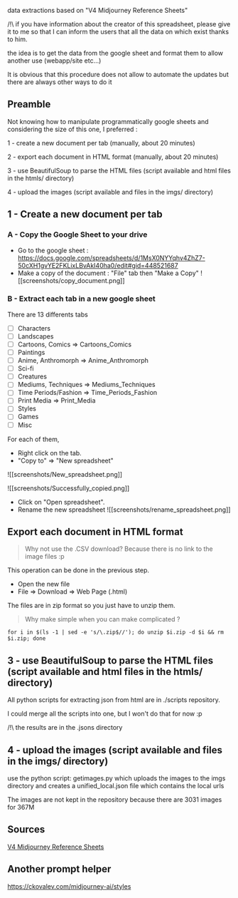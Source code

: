 data extractions based on "V4 Midjourney Reference Sheets"

/!\ if you have information about the creator of this spreadsheet, please give it to me so that I can inform the users that all the data on which exist thanks to him. 

the idea is to get the data from the google sheet and format them to allow another use (webapp/site etc...)

It is obvious that this procedure does not allow to automate the updates but there are always other ways to do it

## Preamble
Not knowing how to manipulate programmatically google sheets and considering the size of this one, I preferred :

1 - create a new document per tab (manually, about 20 minutes)

2 - export each document in HTML format (manually, about 20 minutes)

3 - use BeautifulSoup to parse the HTML files (script available and html files in the htmls/ directory)

4 - upload the images (script available and files in the imgs/ directory)


## 1 - Create a new document per tab

### A - Copy the Google Sheet to your drive
- Go to the google sheet : https://docs.google.com/spreadsheets/d/1MsX0NYYqhv4ZhZ7-50cXH1gvYE2FKLixLBvAkI40ha0/edit#gid=448521687
- Make a copy of the document : "File" tab then "Make a Copy"
![[screenshots/copy_document.png]]

### B - Extract each tab in a new google sheet

There are 13 differents tabs

- [ ] Characters
- [ ] Landscapes
- [ ] Cartoons, Comics => Cartoons_Comics
- [ ] Paintings
- [ ] Anime, Anthromorph => Anime_Anthromorph
- [ ] Sci-fi
- [ ] Creatures
- [ ] Mediums, Techniques => Mediums_Techniques
- [ ] Time Periods/Fashion => Time_Periods_Fashion
- [ ] Print Media => Print_Media
- [ ] Styles
- [ ] Games
- [ ] Misc

For each of them, 
- Right click on the tab.
- "Copy to" => "New spreadsheet"

![[screenshots/New_spreadsheet.png]]

![[screenshots/Successfully_copied.png]]

- Click on "Open spreadsheet".
- Rename the new spreadsheet
![[screenshots/rename_spreadsheet.png]]

## Export each document in HTML format
> Why not use the .CSV download?
> Because there is no link to the image files :p 

This operation can be done in the previous step.
- Open the new file
- File => Download => Web Page (.html)

The files are in zip format so you just have to unzip them.
> Why make simple when you can make complicated ?

```shell
for i in $(ls -1 | sed -e 's/\.zip$//'); do unzip $i.zip -d $i && rm $i.zip; done
```

## 3 - use BeautifulSoup to parse the HTML files (script available and html files in the htmls/ directory)

All python scripts for extracting json from html are in ./scripts repository.

I could merge all the scripts into one, but I won't do that for now :p 

/!\ the results are in the .jsons directory


## 4 - upload the images (script available and files in the imgs/ directory)

use the python script: getimages.py which uploads the images to the imgs directory and creates a unified_local.json file which contains the local urls

The images are not kept in the repository because there are 3031 images for 367M

## Sources

[V4 Midjourney Reference Sheets](https://docs.google.com/spreadsheets/d/1MsX0NYYqhv4ZhZ7-50cXH1gvYE2FKLixLBvAkI40ha0/edit#gid=448521687) 

## Another prompt helper

https://ckovalev.com/midjourney-ai/styles